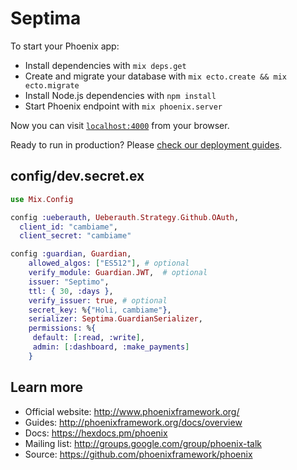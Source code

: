 # Septima

To start your Phoenix app:

  * Install dependencies with `mix deps.get`
  * Create and migrate your database with `mix ecto.create && mix ecto.migrate`
  * Install Node.js dependencies with `npm install`
  * Start Phoenix endpoint with `mix phoenix.server`

Now you can visit [`localhost:4000`](http://localhost:4000) from your browser.

Ready to run in production? Please [check our deployment guides](http://www.phoenixframework.org/docs/deployment).

## config/dev.secret.ex
```elixir
use Mix.Config

config :ueberauth, Ueberauth.Strategy.Github.OAuth,
  client_id: "cambiame",
  client_secret: "cambiame"

config :guardian, Guardian,
    allowed_algos: ["ES512"], # optional
    verify_module: Guardian.JWT,  # optional
    issuer: "Septimo",
    ttl: { 30, :days },
    verify_issuer: true, # optional
    secret_key: %{"Holi, cambiame"},
    serializer: Septima.GuardianSerializer,
    permissions: %{
     default: [:read, :write],
     admin: [:dashboard, :make_payments]
    }
```
## Learn more

  * Official website: http://www.phoenixframework.org/
  * Guides: http://phoenixframework.org/docs/overview
  * Docs: https://hexdocs.pm/phoenix
  * Mailing list: http://groups.google.com/group/phoenix-talk
  * Source: https://github.com/phoenixframework/phoenix
